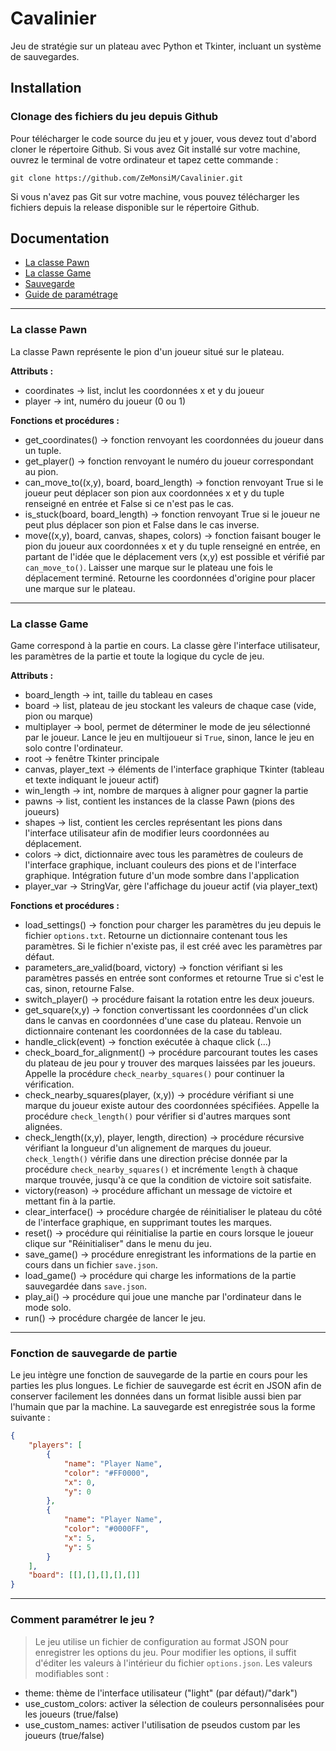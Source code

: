 # Cavalinier
 Jeu de stratégie sur un plateau avec Python et Tkinter, incluant un système de sauvegardes.

## Installation
### Clonage des fichiers du jeu depuis Github
Pour télécharger le code source du jeu et y jouer, vous devez tout d'abord cloner le répertoire Github. Si vous avez Git installé sur votre machine, ouvrez le terminal de votre ordinateur et tapez cette commande :
```
git clone https://github.com/ZeMonsiM/Cavalinier.git
```
Si vous n'avez pas Git sur votre machine, vous pouvez télécharger les fichiers depuis la release disponible sur le répertoire Github.

## Documentation
<ul>
    <li><a href="#class_pawn">La classe Pawn</a></li>
    <li><a href="#class_game">La classe Game</a></li>
    <li><a href="#save_load_feature">Sauvegarde</a></li>
    <li><a href="#settings_guide">Guide de paramétrage</a></li>
</ul>

---

<div id="class_pawn"></div>

### La classe Pawn
La classe Pawn représente le pion d'un joueur situé sur le plateau.

__Attributs :__
- coordinates -> list, inclut les coordonnées x et y du joueur
- player -> int, numéro du joueur (0 ou 1)

__Fonctions et procédures :__
- get_coordinates() -> fonction renvoyant les coordonnées du joueur dans un tuple.
- get_player() -> fonction renvoyant le numéro du joueur correspondant au pion.
- can_move_to((x,y), board, board_length) -> fonction renvoyant True si le joueur peut déplacer son pion aux coordonnées x et y du tuple renseigné en entrée et False si ce n'est pas le cas.
- is_stuck(board, board_length) -> fonction renvoyant True si le joueur ne peut plus déplacer son pion et False dans le cas inverse.
- move((x,y), board, canvas, shapes, colors) -> fonction faisant bouger le pion du joueur aux coordonnées x et y du tuple renseigné en entrée, en partant de l'idée que le déplacement vers (x,y) est possible et vérifié par `can_move_to()`. Laisser une marque sur le plateau une fois le déplacement terminé. Retourne les coordonnées d'origine pour placer une marque sur le plateau.

---

<div id="class_game"></div>

### La classe Game
Game correspond à la partie en cours. La classe gère l'interface utilisateur, les paramètres de la partie et toute la logique du cycle de jeu.

__Attributs :__
- board_length -> int, taille du tableau en cases
- board -> list, plateau de jeu stockant les valeurs de chaque case (vide, pion ou marque)
- multiplayer -> bool, permet de déterminer le mode de jeu sélectionné par le joueur. Lance le jeu en multijoueur si `True`, sinon, lance le jeu en solo contre l'ordinateur.
- root -> fenêtre Tkinter principale
- canvas, player_text -> éléments de l'interface graphique Tkinter (tableau et texte indiquant le joueur actif)
- win_length -> int, nombre de marques à aligner pour gagner la partie
- pawns -> list, contient les instances de la classe Pawn (pions des joueurs)
- shapes -> list, contient les cercles représentant les pions dans l'interface utilisateur afin de modifier leurs coordonnées au déplacement.
- colors -> dict, dictionnaire avec tous les paramètres de couleurs de l'interface graphique, incluant couleurs des pions et de l'interface graphique. Intégration future d'un mode sombre dans l'application
- player_var -> StringVar, gère l'affichage du joueur actif (via player_text)

__Fonctions et procédures :__
- load_settings() -> fonction pour charger les paramètres du jeu depuis le fichier `options.txt`. Retourne un dictionnaire contenant tous les paramètres. Si le fichier n'existe pas, il est créé avec les paramètres par défaut.
- parameters_are_valid(board, victory) -> fonction vérifiant si les paramètres passés en entrée sont conformes et retourne True si c'est le cas, sinon, retourne False.
- switch_player() -> procédure faisant la rotation entre les deux joueurs.
- get_square(x,y) -> fonction convertissant les coordonnées d'un click dans le canvas en coordonnées d'une case du plateau. Renvoie un dictionnaire contenant les coordonnées de la case du tableau.
- handle_click(event) -> fonction exécutée à chaque click (...)
- check_board_for_alignment() -> procédure parcourant toutes les cases du plateau de jeu pour y trouver des marques laissées par les joueurs. Appelle la procédure `check_nearby_squares()` pour continuer la vérification.
- check_nearby_squares(player, (x,y)) -> procédure vérifiant si une marque du joueur existe autour des coordonnées spécifiées. Appelle la procédure `check_length()` pour vérifier si d'autres marques sont alignées.
- check_length((x,y), player, length, direction) -> procédure récursive vérifiant la longueur d'un alignement de marques du joueur. `check_length()` vérifie dans une direction précise donnée par la procédure `check_nearby_squares()` et incrémente `length` à chaque marque trouvée, jusqu'à ce que la condition de victoire soit satisfaite.
- victory(reason) -> procédure affichant un message de victoire et mettant fin à la partie.
- clear_interface() -> procédure chargée de réinitialiser le plateau du côté de l'interface graphique, en supprimant toutes les marques.
- reset() -> procédure qui réinitialise la partie en cours lorsque le joueur clique sur "Réinitialiser" dans le menu du jeu.
- save_game() -> procédure enregistrant les informations de la partie en cours dans un fichier `save.json`.
- load_game() -> procédure qui charge les informations de la partie sauvegardée dans `save.json`.
- play_ai() -> procédure qui joue une manche par l'ordinateur dans le mode solo.
- run() -> procédure chargée de lancer le jeu.

---

<div id="save_load_feature"></div>

### Fonction de sauvegarde de partie
Le jeu intègre une fonction de sauvegarde de la partie en cours pour les parties les plus longues. Le fichier de sauvegarde est écrit en JSON afin de conserver facilement les données dans un format lisible aussi bien par l'humain que par la machine.
La sauvegarde est enregistrée sous la forme suivante :
```json
{
    "players": [
        {
            "name": "Player Name",
            "color": "#FF0000",
            "x": 0,
            "y": 0
        },
        {
            "name": "Player Name",
            "color": "#0000FF",
            "x": 5,
            "y": 5
        }
    ],
    "board": [[],[],[],[],[]]
}
```

---

<div id="settings_guide"></div>

### Comment paramétrer le jeu ?
> Le jeu utilise un fichier de configuration au format JSON pour enregistrer les options du jeu. Pour modifier les options, il suffit d'éditer les valeurs à l'intérieur du fichier `options.json`. Les valeurs modifiables sont :
- theme: thème de l'interface utilisateur ("light" (par défaut)/"dark")
- use_custom_colors: activer la sélection de couleurs personnalisées pour les joueurs (true/false)
- use_custom_names: activer l'utilisation de pseudos custom par les joueurs (true/false)
